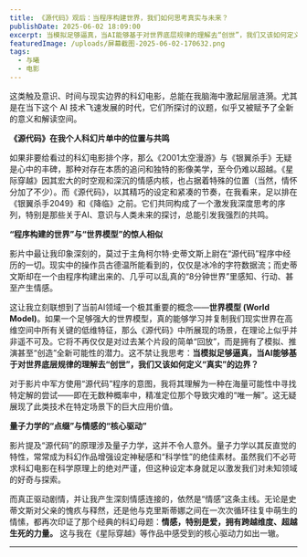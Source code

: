 ```yaml
---
title: 《源代码》观后：当程序构建世界，我们如何思考真实与未来？
publishDate: 2025-06-02 18:09:00
excerpt: 当模拟足够逼真，当AI能够基于对世界底层规律的理解去“创世”，我们又该如何定义“真实”的边界？
featuredImage: /uploads/屏幕截图-2025-06-02-170632.png
tags:
  - 与曦
  - 电影
---
```

这类触及意识、时间与现实边界的科幻电影，总能在我脑海中激起层层涟漪。尤其是在当下这个 AI 技术飞速发展的时代，它们所探讨的议题，似乎又被赋予了全新的意义和解读空间。

**《源代码》在我个人科幻片单中的位置与共鸣**

如果非要给看过的科幻电影排个序，那么《2001太空漫游》与《银翼杀手》无疑是心中的丰碑，那种对存在本质的追问和独特的影像美学，至今仍难以超越。《星际穿越》因其宏大的时空观和深沉的情感内核，也占据着特殊的位置（当然，情怀分加了不少）。而《源代码》，以其精巧的设定和紧凑的节奏，在我看来，足以排在《银翼杀手2049》和《降临》之前。它们共同构成了一个激发我深度思考的序列，特别是那些关于AI、意识与人类未来的探讨，总能引发我强烈的共鸣。

**“程序构建的世界”与“世界模型”的惊人相似**

影片中最让我印象深刻的，莫过于主角柯尔特·史蒂文斯上尉在“源代码”程序中经历的一切。现实中的操作员古德温所能看到的，仅仅是冰冷的字符数据流；而史蒂文斯却在一个由程序构建出来的、几乎可以乱真的“8分钟世界”里感知、行动、甚至产生情感。

这让我立刻联想到了当前AI领域一个极其重要的概念——**世界模型 (World Model)**。如果一个足够强大的世界模型，真的能够学习并复制我们现实世界在高维空间中所有关键的低维特征，那么《源代码》中所展现的场景，在理论上似乎并非遥不可及。它将不再仅仅是对过去某个片段的简单“回放”，而是拥有了模拟、推演甚至“创造”全新可能性的潜力。这不禁让我思考：**当模拟足够逼真，当AI能够基于对世界底层规律的理解去“创世”，我们又该如何定义“真实”的边界？**

对于影片中军方使用“源代码”程序的意图，我将其理解为一种在海量可能性中寻找特定解的尝试——即在无数种概率中，精准定位那个导致灾难的“唯一解”。这无疑展现了此类技术在特定场景下的巨大应用价值。

**量子力学的“点缀”与情感的“核心驱动”**

影片提及“源代码”的原理涉及量子力学，这并不令人意外。量子力学以其反直觉的特性，常常成为科幻作品增强设定神秘感和“科学性”的绝佳素材。虽然我们不必苛求科幻电影在科学原理上的绝对严谨，但这种设定本身就足以激发我们对未知领域的好奇与探索。

而真正驱动剧情，并让我产生深刻情感连接的，依然是“情感”这条主线。无论是史蒂文斯对父亲的愧疚与释然，还是他与克里斯蒂娜之间在一次次循环往复中萌生的情愫，都再次印证了那个经典的科幻母题：**情感，特别是爱，拥有跨越维度、超越生死的力量。** 这与我在《星际穿越》等作品中感受到的核心驱动力如出一辙。

---
